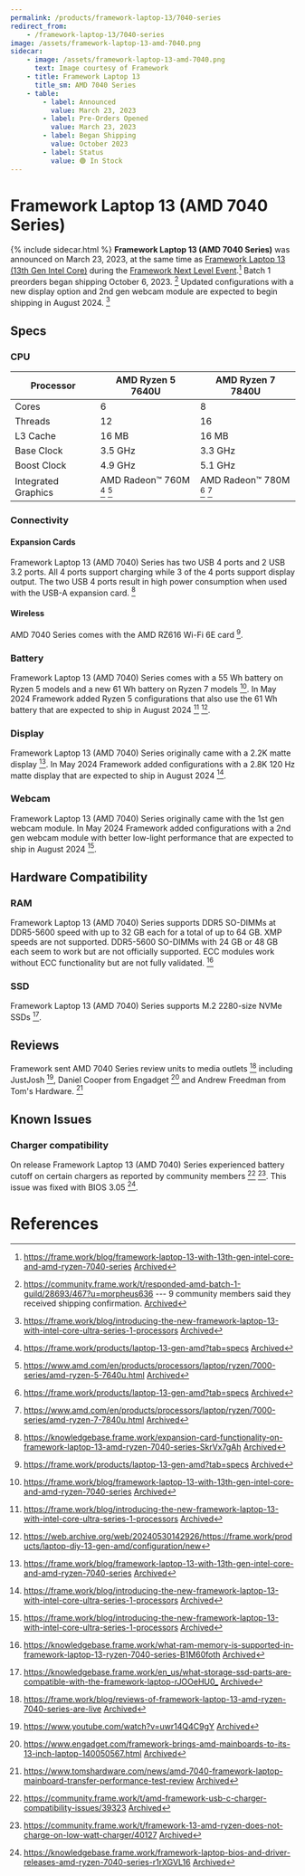 ```yaml
---
permalink: /products/framework-laptop-13/7040-series
redirect_from:
    - /framework-laptop-13/7040-series
image: /assets/framework-laptop-13-amd-7040.png
sidecar:
    - image: /assets/framework-laptop-13-amd-7040.png
      text: Image courtesy of Framework
    - title: Framework Laptop 13
      title_sm: AMD 7040 Series
    - table:
        - label: Announced
          value: March 23, 2023
        - label: Pre-Orders Opened
          value: March 23, 2023
        - label: Began Shipping
          value: October 2023
        - label: Status
          value: 🟢 In Stock
---
```

# Framework Laptop 13 (AMD 7040 Series)
{% include sidecar.html %}
**Framework Laptop 13 (AMD 7040 Series)** was announced on March 23, 2023, at the same time as [Framework Laptop 13 (13th Gen Intel Core)](/framework-laptop-13/13th-gen) during the [Framework Next Level Event](/events/next-level).[^1] Batch 1 preorders began shipping October 6, 2023. [^2] Updated configurations with a new display option and 2nd gen webcam module are expected to begin shipping in August 2024. [^16]

## Specs
### CPU

| Processor           | AMD Ryzen 5 7640U          | AMD Ryzen 7 7840U          |
| ------------------- | -------------------------- | -------------------------- |
| Cores               | 6                          | 8                          |
| Threads             | 12                         | 16                         |                        
| L3 Cache            | 16 MB                      | 16 MB                      |
| Base Clock          | 3.5 GHz                    | 3.3 GHz                    |
| Boost Clock         | 4.9 GHz                    | 5.1 GHz                    |
| Integrated Graphics | AMD Radeon™ 760M [^7] [^8] | AMD Radeon™ 780M [^7] [^9] |

### Connectivity
#### Expansion Cards
Framework Laptop 13 (AMD 7040) Series has two USB 4 ports and 2 USB 3.2 ports. All 4 ports support charging while 3 of the 4 ports support display output. The two USB 4 ports result in high power consumption when used with the USB-A expansion card. [^10]

#### Wireless
AMD 7040 Series comes with the AMD RZ616 Wi-Fi 6E card [^7].

### Battery
Framework Laptop 13 (AMD 7040) Series comes with a 55 Wh battery on Ryzen 5 models and a new 61 Wh battery on Ryzen 7 models [^1]. In May 2024 Framework added Ryzen 5 configurations that also use the 61 Wh battery that are expected to ship in August 2024 [^16] [^17].

### Display
Framework Laptop 13 (AMD 7040) Series originally came with a 2.2K matte display [^1]. In May 2024 Framework added configurations with a 2.8K 120 Hz matte display that are expected to ship in August 2024 [^16].

### Webcam 
Framework Laptop 13 (AMD 7040) Series originally came with the 1st gen webcam module. In May 2024 Framework added configurations with a 2nd gen webcam module with better low-light performance that are expected to ship in August 2024 [^16].

## Hardware Compatibility
### RAM
Framework Laptop 13 (AMD 7040) Series supports DDR5 SO-DIMMs at DDR5-5600 speed with up to 32 GB each for a total of up to 64 GB. XMP speeds are not supported. DDR5-5600 SO-DIMMs with 24 GB or 48 GB each seem to work but are not officially supported. ECC modules work without ECC functionality but are not fully validated. [^11]

### SSD
Framework Laptop 13 (AMD 7040) Series supports M.2 2280-size NVMe SSDs [^12].

## Reviews
Framework sent AMD 7040 Series review units to media outlets [^3] including JustJosh [^4], Daniel Cooper from Engadget [^5] and Andrew Freedman from Tom's Hardware. [^6]
## Known Issues
### Charger compatibility
On release Framework Laptop 13 (AMD 7040) Series experienced battery cutoff on certain chargers as reported by community members [^13] [^14]. This issue was fixed with BIOS 3.05 [^15].

# References
[^1]: <https://frame.work/blog/framework-laptop-13-with-13th-gen-intel-core-and-amd-ryzen-7040-series> [Archived](https://web.archive.org/web/20250114040925/https://frame.work/blog/framework-laptop-13-with-13th-gen-intel-core-and-amd-ryzen-7040-series) 
[^2]: <https://community.frame.work/t/responded-amd-batch-1-guild/28693/467?u=morpheus636> --- 9 community members said they received shipping confirmation. [Archived](https://web.archive.org/web/20250114045803/https://community.frame.work/t/responded-amd-batch-1-guild/28693/467?u=morpheus636) 
[^3]: <https://frame.work/blog/reviews-of-framework-laptop-13-amd-ryzen-7040-series-are-live> [Archived](http://web.archive.org/web/20241217191619/https://frame.work/blog/reviews-of-framework-laptop-13-amd-ryzen-7040-series-are-live) 
[^4]: <https://www.youtube.com/watch?v=uwr14Q4C9gY> [Archived](http://web.archive.org/web/20250114044852/https://www.youtube.com/watch?v=uwr14Q4C9gY) 
[^5]: <https://www.engadget.com/framework-brings-amd-mainboards-to-its-13-inch-laptop-140050567.html> [Archived](http://web.archive.org/web/20250114034341/https://www.engadget.com/framework-brings-amd-mainboards-to-its-13-inch-laptop-140050567.html) 
[^6]: <https://www.tomshardware.com/news/amd-7040-framework-laptop-mainboard-transfer-performance-test-review> [Archived](http://web.archive.org/web/20250114042457/https://www.tomshardware.com/news/amd-7040-framework-laptop-mainboard-transfer-performance-test-review) 
[^7]: <https://frame.work/products/laptop-13-gen-amd?tab=specs> [Archived](http://web.archive.org/web/20250114012825/https://frame.work/products/laptop-13-gen-amd?tab=specs) 
[^8]: <https://www.amd.com/en/products/processors/laptop/ryzen/7000-series/amd-ryzen-5-7640u.html> [Archived](http://web.archive.org/web/20241206211415/https://www.amd.com/en/products/processors/laptop/ryzen/7000-series/amd-ryzen-5-7640u.html)
[^9]: <https://www.amd.com/en/products/processors/laptop/ryzen/7000-series/amd-ryzen-7-7840u.html> [Archived](http://web.archive.org/web/20250110063516/https://www.amd.com/en/products/processors/laptop/ryzen/7000-series/amd-ryzen-7-7840u.html) 
[^10]: <https://knowledgebase.frame.work/expansion-card-functionality-on-framework-laptop-13-amd-ryzen-7040-series-SkrVx7gAh> [Archived](https://web.archive.org/web/20250114051023/https://knowledgebase.frame.work/expansion-card-functionality-on-framework-laptop-13-amd-ryzen-7040-series-SkrVx7gAh) 
[^11]: <https://knowledgebase.frame.work/what-ram-memory-is-supported-in-framework-laptop-13-ryzen-7040-series-B1M60foth> [Archived](http://web.archive.org/web/20250110172257/https://knowledgebase.frame.work/what-ram-memory-is-supported-in-framework-laptop-13-ryzen-7040-series-B1M60foth) 
[^12]: <https://knowledgebase.frame.work/en_us/what-storage-ssd-parts-are-compatible-with-the-framework-laptop-rJOOeHU0_> [Archived](https://web.archive.org/web/20250114035119/https://knowledgebase.frame.work/en_us/what-storage-ssd-parts-are-compatible-with-the-framework-laptop-rJOOeHU0_) 
[^13]: <https://community.frame.work/t/amd-framework-usb-c-charger-compatibility-issues/39323> [Archived](http://web.archive.org/web/20250110172401/https://community.frame.work/t/amd-framework-usb-c-charger-compatibility-issues/39323) 
[^14]: <https://community.frame.work/t/framework-13-amd-ryzen-does-not-charge-on-low-watt-charger/40127> [Archived](http://web.archive.org/web/20250110071834/https://community.frame.work/t/framework-13-amd-ryzen-does-not-charge-on-low-watt-charger/40127) 
[^15]: <https://knowledgebase.frame.work/framework-laptop-bios-and-driver-releases-amd-ryzen-7040-series-r1rXGVL16> [Archived](http://web.archive.org/web/20240418210910/https://knowledgebase.frame.work/framework-laptop-bios-and-driver-releases-amd-ryzen-7040-series-r1rXGVL16) 
[^16]: <https://frame.work/blog/introducing-the-new-framework-laptop-13-with-intel-core-ultra-series-1-processors> [Archived](http://web.archive.org/web/20250114032925/https://frame.work/blog/introducing-the-new-framework-laptop-13-with-intel-core-ultra-series-1-processors) 
[^17]: <https://web.archive.org/web/20240530142926/https://frame.work/products/laptop-diy-13-gen-amd/configuration/new>
